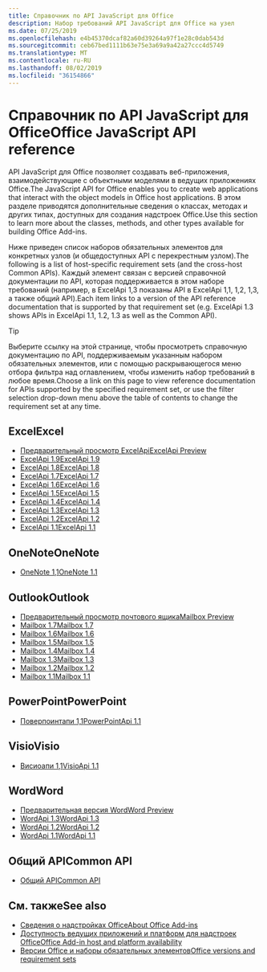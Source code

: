 ```yaml
---
title: Справочник по API JavaScript для Office
description: Набор требований API JavaScript для Office на узел
ms.date: 07/25/2019
ms.openlocfilehash: e4b45370dcaf82a60d39264a97f1e28c0dab543d
ms.sourcegitcommit: ceb67bed1111b63e75e3a69a9a42a27ccc4d5749
ms.translationtype: MT
ms.contentlocale: ru-RU
ms.lasthandoff: 08/02/2019
ms.locfileid: "36154866"
---
```

# <a name="office-javascript-api-reference"></a><span data-ttu-id="4bbc4-103">Справочник по API JavaScript для Office</span><span class="sxs-lookup"><span data-stu-id="4bbc4-103">Office JavaScript API reference</span></span>

<span data-ttu-id="4bbc4-104">API JavaScript для Office позволяет создавать веб-приложения, взаимодействующие с объектными моделями в ведущих приложениях Office.</span><span class="sxs-lookup"><span data-stu-id="4bbc4-104">The JavaScript API for Office enables you to create web applications that interact with the object models in Office host applications.</span></span> <span data-ttu-id="4bbc4-105">В этом разделе приводятся дополнительные сведения о классах, методах и других типах, доступных для создания надстроек Office.</span><span class="sxs-lookup"><span data-stu-id="4bbc4-105">Use this section to learn more about the classes, methods, and other types available for building Office Add-ins.</span></span>

<span data-ttu-id="4bbc4-106">Ниже приведен список наборов обязательных элементов для конкретных узлов (и общедоступных API с перекрестным узлом).</span><span class="sxs-lookup"><span data-stu-id="4bbc4-106">The following is a list of host-specific requirement sets (and the cross-host Common APIs).</span></span> <span data-ttu-id="4bbc4-107">Каждый элемент связан с версией справочной документации по API, которая поддерживается в этом наборе требований (например, в ExcelApi 1,3 показаны API в ExcelApi 1,1, 1,2, 1,3, а также общий API).</span><span class="sxs-lookup"><span data-stu-id="4bbc4-107">Each item links to a version of the API reference documentation that is supported by that requirement set (e.g. ExcelApi 1.3 shows APIs in ExcelApi 1.1, 1.2, 1.3 as well as the Common API).</span></span>

> [!TIP]
> <span data-ttu-id="4bbc4-108">Выберите ссылку на этой странице, чтобы просмотреть справочную документацию по API, поддерживаемым указанным набором обязательных элементов, или с помощью раскрывающегося меню отбора фильтра над оглавлением, чтобы изменить набор требований в любое время.</span><span class="sxs-lookup"><span data-stu-id="4bbc4-108">Choose a link on this page to view reference documentation for APIs supported by the specified requirement set, or use the filter selection drop-down menu above the table of contents to change the requirement set at any time.</span></span>

## <a name="excel"></a><span data-ttu-id="4bbc4-109">Excel</span><span class="sxs-lookup"><span data-stu-id="4bbc4-109">Excel</span></span>

- [<span data-ttu-id="4bbc4-110">Предварительный просмотр ExcelApi</span><span class="sxs-lookup"><span data-stu-id="4bbc4-110">ExcelApi Preview</span></span>](/javascript/api/excel?view=excel-js-preview)
- [<span data-ttu-id="4bbc4-111">ExcelApi 1.9</span><span class="sxs-lookup"><span data-stu-id="4bbc4-111">ExcelApi 1.9</span></span>](/javascript/api/excel?view=excel-js-1.9)
- [<span data-ttu-id="4bbc4-112">ExcelApi 1.8</span><span class="sxs-lookup"><span data-stu-id="4bbc4-112">ExcelApi 1.8</span></span>](/javascript/api/excel?view=excel-js-1.8)
- [<span data-ttu-id="4bbc4-113">ExcelApi 1.7</span><span class="sxs-lookup"><span data-stu-id="4bbc4-113">ExcelApi 1.7</span></span>](/javascript/api/excel?view=excel-js-1.7)
- [<span data-ttu-id="4bbc4-114">ExcelApi 1.6</span><span class="sxs-lookup"><span data-stu-id="4bbc4-114">ExcelApi 1.6</span></span>](/javascript/api/excel?view=excel-js-1.6)
- [<span data-ttu-id="4bbc4-115">ExcelApi 1.5</span><span class="sxs-lookup"><span data-stu-id="4bbc4-115">ExcelApi 1.5</span></span>](/javascript/api/excel?view=excel-js-1.5)
- [<span data-ttu-id="4bbc4-116">ExcelApi 1.4</span><span class="sxs-lookup"><span data-stu-id="4bbc4-116">ExcelApi 1.4</span></span>](/javascript/api/excel?view=excel-js-1.4)
- [<span data-ttu-id="4bbc4-117">ExcelApi 1.3</span><span class="sxs-lookup"><span data-stu-id="4bbc4-117">ExcelApi 1.3</span></span>](/javascript/api/excel?view=excel-js-1.3)
- [<span data-ttu-id="4bbc4-118">ExcelApi 1.2</span><span class="sxs-lookup"><span data-stu-id="4bbc4-118">ExcelApi 1.2</span></span>](/javascript/api/excel?view=excel-js-1.2)
- [<span data-ttu-id="4bbc4-119">ExcelApi 1.1</span><span class="sxs-lookup"><span data-stu-id="4bbc4-119">ExcelApi 1.1</span></span>](/javascript/api/excel?view=excel-js-1.1)

## <a name="onenote"></a><span data-ttu-id="4bbc4-120">OneNote</span><span class="sxs-lookup"><span data-stu-id="4bbc4-120">OneNote</span></span>

- [<span data-ttu-id="4bbc4-121">OneNote 1,1</span><span class="sxs-lookup"><span data-stu-id="4bbc4-121">OneNote 1.1</span></span>](/javascript/api/onenote?view=onenote-js-1.1)

## <a name="outlook"></a><span data-ttu-id="4bbc4-122">Outlook</span><span class="sxs-lookup"><span data-stu-id="4bbc4-122">Outlook</span></span>

- [<span data-ttu-id="4bbc4-123">Предварительный просмотр почтового ящика</span><span class="sxs-lookup"><span data-stu-id="4bbc4-123">Mailbox Preview</span></span>](/javascript/api/outlook?view=outlook-js-preview)
- [<span data-ttu-id="4bbc4-124">Mailbox 1.7</span><span class="sxs-lookup"><span data-stu-id="4bbc4-124">Mailbox 1.7</span></span>](/javascript/api/outlook?view=outlook-js-1.7)
- [<span data-ttu-id="4bbc4-125">Mailbox 1.6</span><span class="sxs-lookup"><span data-stu-id="4bbc4-125">Mailbox 1.6</span></span>](/javascript/api/outlook?view=outlook-js-1.6)
- [<span data-ttu-id="4bbc4-126">Mailbox 1.5</span><span class="sxs-lookup"><span data-stu-id="4bbc4-126">Mailbox 1.5</span></span>](/javascript/api/outlook?view=outlook-js-1.5)
- [<span data-ttu-id="4bbc4-127">Mailbox 1.4</span><span class="sxs-lookup"><span data-stu-id="4bbc4-127">Mailbox 1.4</span></span>](/javascript/api/outlook?view=outlook-js-1.4)
- [<span data-ttu-id="4bbc4-128">Mailbox 1.3</span><span class="sxs-lookup"><span data-stu-id="4bbc4-128">Mailbox 1.3</span></span>](/javascript/api/outlook?view=outlook-js-1.3)
- [<span data-ttu-id="4bbc4-129">Mailbox 1.2</span><span class="sxs-lookup"><span data-stu-id="4bbc4-129">Mailbox 1.2</span></span>](/javascript/api/outlook?view=outlook-js-1.2)
- [<span data-ttu-id="4bbc4-130">Mailbox 1.1</span><span class="sxs-lookup"><span data-stu-id="4bbc4-130">Mailbox 1.1</span></span>](/javascript/api/outlook?view=outlook-js-1.1)

## <a name="powerpoint"></a><span data-ttu-id="4bbc4-131">PowerPoint</span><span class="sxs-lookup"><span data-stu-id="4bbc4-131">PowerPoint</span></span>

- [<span data-ttu-id="4bbc4-132">Поверпоинтапи 1,1</span><span class="sxs-lookup"><span data-stu-id="4bbc4-132">PowerPointApi 1.1</span></span>](/javascript/api/powerpoint?view=powerpoint-js-1.1)

## <a name="visio"></a><span data-ttu-id="4bbc4-133">Visio</span><span class="sxs-lookup"><span data-stu-id="4bbc4-133">Visio</span></span>

- [<span data-ttu-id="4bbc4-134">Висиоапи 1,1</span><span class="sxs-lookup"><span data-stu-id="4bbc4-134">VisioApi 1.1</span></span>](/javascript/api/visio?view=visio-js-1.1)

## <a name="word"></a><span data-ttu-id="4bbc4-135">Word</span><span class="sxs-lookup"><span data-stu-id="4bbc4-135">Word</span></span>

- [<span data-ttu-id="4bbc4-136">Предварительная версия Word</span><span class="sxs-lookup"><span data-stu-id="4bbc4-136">Word Preview</span></span>](/javascript/api/word?view=word-js-preview)
- [<span data-ttu-id="4bbc4-137">WordApi 1.3</span><span class="sxs-lookup"><span data-stu-id="4bbc4-137">WordApi 1.3</span></span>](/javascript/api/word?view=word-js-1.3)
- [<span data-ttu-id="4bbc4-138">WordApi 1.2</span><span class="sxs-lookup"><span data-stu-id="4bbc4-138">WordApi 1.2</span></span>](/javascript/api/word?view=word-js-1.2)
- [<span data-ttu-id="4bbc4-139">WordApi 1.1</span><span class="sxs-lookup"><span data-stu-id="4bbc4-139">WordApi 1.1</span></span>](/javascript/api/word?view=word-js-1.1)

## <a name="common-api"></a><span data-ttu-id="4bbc4-140">Общий API</span><span class="sxs-lookup"><span data-stu-id="4bbc4-140">Common API</span></span>

- [<span data-ttu-id="4bbc4-141">Общий API</span><span class="sxs-lookup"><span data-stu-id="4bbc4-141">Common API</span></span>](/javascript/api/office?view=common-js)

## <a name="see-also"></a><span data-ttu-id="4bbc4-142">См. также</span><span class="sxs-lookup"><span data-stu-id="4bbc4-142">See also</span></span>

- [<span data-ttu-id="4bbc4-143">Сведения о надстройках Office</span><span class="sxs-lookup"><span data-stu-id="4bbc4-143">About Office Add-ins</span></span>](/office/dev/add-ins/overview)
- [<span data-ttu-id="4bbc4-144">Доступность ведущих приложений и платформ для надстроек Office</span><span class="sxs-lookup"><span data-stu-id="4bbc4-144">Office Add-in host and platform availability</span></span>](/office/dev/add-ins/overview/office-add-in-availability)
- [<span data-ttu-id="4bbc4-145">Версии Office и наборы обязательных элементов</span><span class="sxs-lookup"><span data-stu-id="4bbc4-145">Office versions and requirement sets</span></span>](/office/dev/add-ins/develop/office-versions-and-requirement-sets)
